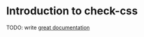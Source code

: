 # Introduction to check-css

TODO: write [great documentation](http://jacobian.org/writing/what-to-write/)
